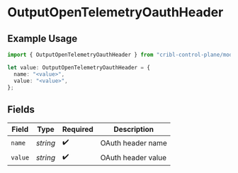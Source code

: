 # OutputOpenTelemetryOauthHeader

## Example Usage

```typescript
import { OutputOpenTelemetryOauthHeader } from "cribl-control-plane/models/operations";

let value: OutputOpenTelemetryOauthHeader = {
  name: "<value>",
  value: "<value>",
};
```

## Fields

| Field              | Type               | Required           | Description        |
| ------------------ | ------------------ | ------------------ | ------------------ |
| `name`             | *string*           | :heavy_check_mark: | OAuth header name  |
| `value`            | *string*           | :heavy_check_mark: | OAuth header value |